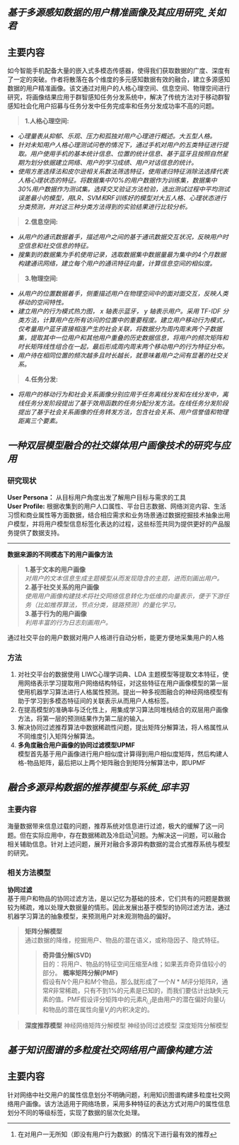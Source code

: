 ## _基于多源感知数据的用户精准画像及其应用研究_关如君_
## 主要内容  
如今智能手机配备大量的嵌入式多模态传感器，使得我们获取数据的广度、深度有了一定的突破。作者将散落在各个维度的多元感知数据有效的融合，建立多源感知数据的用户精准画像。该文通过对用户的人格心理空间、信息空间、物理空间进行研究，将画像结果应用于群智感知任务分发系统中，解决了传统方法对于移动群智感知社会化用户招募与任务分发中任务完成率和任务分发成功率不高的问题。  
> **1.人格心理空间:**  
* _心理量表从抑郁、乐观、压力和孤独对用户心理进行概述。大五型人格。_
* _针对未知用户人格心理测试问卷的情况下，通过手机对用户的五类特征进行提取。用户使用手机的基本统计信息、位置的统计信息、基于蓝牙且按照自然星期为划分依据建立网络、用户的学习成绩、用户对话信息的统计。_
* _使用方差选择法和皮尔逊相关系数法筛选特征，使用递归特征消除法选择代表人格心理状态的特征。将数据集中70%的用户数据作为训练集，数据集中30%用户数据作为测试集。选择交叉验证方法检验，选出测试过程中平均测试误差最小的模型，用LR、SVM和RF训练好的模型对大五人格、心理状态进行分类预测，并对这三种分类方法得到的实验结果进行比较分析。_
> **2.信息空间:**  
* _从用户的通讯数据着手，描述用户之间的基于通讯数据交互状况，反映用户时空信息和社交信息的特征。_
* _搜集到的数据集为手机使用记录，选取数据集中数据量最为集中的4个月数据构建通讯网络，建立每个用户的通讯特征向量，计算信息空间的相似度。_
> **3.物理空间:**  
* _从用户的位置数据着手，侧重描述用户在物理空间中的面对面交互，反映人类移动的空间特性。_
* _建立用户的行为模式热力图， x 轴表示蓝牙， y 轴表示用户。采用 TF-IDF 分类方法，计算用户在所有访问的位置中的重要程度。建立用户移动行为模式，仅考量用户蓝牙直接相连产生的社会关联，将数据分为周内周末两个子数据集，提取其中一位用户和其他用户重叠的历史数据信息，将用户的频次矩阵和时长矩阵线性组合在一起，最后形成周内周末两个移动用户的行为特征分布。_
* _用户待在相同位置的频次越多且时长越长，就意味着用户之间有显著的社交关系。_
> **4.任务分发:**  
* _将用户的移动行为和社会关系画像分别应用于任务离线分发和在线分发中，离线任务分发阶段提出了基于效用函数的任务分配分发方法。在线任务分发阶段提出了基于社会关系画像的任务转发方法，包含社会关系、用户信誉值和物理距离三个要素。_


## _一种双层模型融合的社交媒体用户画像技术的研究与应用_
### 研究现状
__User Persona：__ 从目标用户角度出发了解用户目标与需求的工具  
__User Profile:__ 根据收集到的用户人口属性、平台日志数据、网络浏览内容、生活习惯和商业属性等方面数据，结合相应需求和业务场景通过数据挖掘技术抽象出用户模型，并将用户模型信息标签化表达的过程，这些标签共同为提供更好的产品服务提供了数据支持。  
____
__数据来源的不同模态下的用户画像方法__  
> **1.基于文本的用户画像**  
_对用户的文本信息生成主题模型从而发现隐含的主题，进而刻画出用户。_
> **2.基于社交关系的用户画像**  
_使用用户画像构建技术将社交网络信息转化为低维的向量表示，便于下游任务（比如推荐算法，节点分类，链路预测）的量化学习。_  
> **3.基于行为的用户画像**  
_利用丰富的行为日志刻画用户。_  

通过社交平台的用户数据对用户人格进行自动分析，能更方便地采集用户的人格

### 方法  
1. 对社交平台的数据使用 LIWC心理学词典、LDA 主题模型等提取文本特征，使用网络表示学习提取用户网络结构特征，对这些特征在用户画像模型的第一层使用机器学习算法进行人格属性预测。提出一种多视图融合的神经网络模型有助于学习到多模态特征间的关联表示从而用户人格标签。  
2. 在提高模型的准确率与泛化性上，用集成学习算法同堆栈结合的双层用户画像方法，将第一层的预测结果作为第二层的输入。  
3. 解决协同过滤推荐算法中数据稀疏性问题，提出矩阵分解算法，将人格属性从不同维度引入矩阵分解算法。
4. **多角度融合用户画像的协同过滤模型UPMF**  
模型首先基于用户画像进行用户相似度计算得到用户相似度矩阵，然后构建人格-物品矩阵，最后把以上两个矩阵融合到矩阵分解算法中，即UPMF  
## _融合多源异构数据的推荐模型与系统_邱丰羽_
### 主要内容  
海量数据带来信息过载的问题，推荐系统对信息进行过滤，极大的缓解了这一问题。但在实际应用中，存在数据稀疏及冷启动[^冷启动]问题。为解决这一问题，可以融合相关辅助信息。针对上述问题，展开对融合多源异构数据的混合式推荐系统与模型的研究。  
### 相关方法模型
**协同过滤**  
基于用户和物品的协同过滤方法，是以记忆为基础的技术，它们共有的问题是数据较为稀疏，难以处理大数据量的情形。因此发展出基于模型的协同过滤方法，通过机器学习算法的抽象模型，来预测用户对未观测物品的偏好。  
> **矩阵分解模型**  
通过数据的降维，挖掘用户、物品的潜在语义，或称隐因子、隐式特征。
> > __奇异值分解(SVD)__  
目的：将用户、物品的特征空间压缩至A维；如果丟弃奇异值较小的部分。
> > __概率矩阵分解(PMF)__  
假设有$N$个用户和$M$个物品，那么就形成了一个$N \ast M$评分矩阵$R$，通常$R$非常稀疏，只有不到1%的元素是已知的，而我们要估计出缺失元素的值。PMF假设评分矩阵中的元素$R_{i,j}$是由用户的潜在偏好向量$U_i$和物品的潜在属性向量$V_j$的内积决定的。  

> **深度推荐模型**
  神经网络矩阵分解模型 神经协同过滤模型  深度矩阵分解模型  
    
## _基于知识图谱的多粒度社交网络用户画像构建方法_  
## 主要内容  
针对网络中社交用户的属性信息划分不明确问题，利用知识图谱构建多粒度社交网络用户画像。该方法适用于网络场景，采用多种特征的表达方式对用户的属性信息划分不同的等级标签，实现了数据的层次化处理。

[^冷启动]:在对用户一无所知（即没有用户行为数据）的情况下进行最有效的推荐